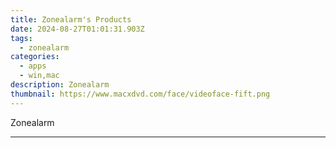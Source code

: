 ```yaml
---
title: Zonealarm's Products
date: 2024-08-27T01:01:31.903Z
tags: 
  - zonealarm
categories: 
  - apps
  - win,mac
description: Zonealarm
thumbnail: https://www.macxdvd.com/face/videoface-fift.png
---
```


Zonealarm

<!--__INIT__BEGIN__TAG__PRODUCTS__LIST__-->
<!--__INIT__END__TAG__PRODUCTS__LIST__-->

<!--__INIT__BEGIN__TAG__FEED_PRODUCTS__LIST__-->
<!--__INIT__END__TAG__FEED_PRODUCTS__LIST__-->


<hr>


